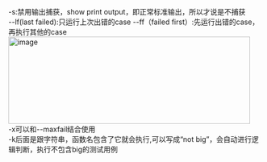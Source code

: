 -s:禁用输出捕获，show print output，即正常标准输出，所以才说是不捕获<br>
--lf(last failed):只运行上次出错的case
--ff（failed first）:先运行出错的case，再执行其他的case
<img width="479" height="173" alt="image" src="https://github.com/user-attachments/assets/b7792a7c-cb08-4af2-944f-c48eea837b15" /><br>
-x可以和--maxfail结合使用<br>
-k后面是跟字符串，函数名包含了它就会执行,可以写成“not big”，会自动进行逻辑判断，执行不包含big的测试用例
